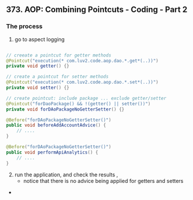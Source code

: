 ## 373. AOP: Combining Pointcuts - Coding - Part 2

### The process 
1. go to aspect logging

```java

// creeate a pointcut for getter methods 
@Pointcut("execution(* com.luv2.code.aop.dao.*.get*(..))")
private void getter() {} 

// create a pointcut for setter methods 
@Pointcut("execution(* com.luv2.code.aop.dao.*.set*(..))")
private void setter() {}

// create pointcut: include package ... exclude getter/setter
@Pointcut("forDaoPackage() && !(getter() || setter())")
private void forDAoPackageNoGetterSetter() {} 

@Before("forDAoPackageNoGetterSetter()")
public void beforeAddAccountAdvice() {
    // .... 
}

@Before("forDAoPackageNoGetterSetter()")
public void performApiAnalytics() {
    // .... 
}
```

2. run the application, and check the results ,
   * notice that there is no advice being applied for getters and setters 
* 
